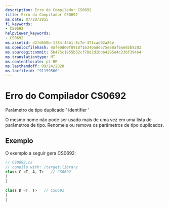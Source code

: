 ```yaml
---
description: Erro do Compilador CS0692
title: Erro do Compilador CS0692
ms.date: 07/20/2015
f1_keywords:
- CS0692
helpviewer_keywords:
- CS0692
ms.assetid: d2fd650b-1f84-44b1-8c7e-471cad92a85e
ms.openlocfilehash: 4afe0d00f0918f16340ade575e88af6ae85b9283
ms.sourcegitcommit: 5b475c1855b32cf78d2d1bbb4295e4c236f39464
ms.translationtype: MT
ms.contentlocale: pt-BR
ms.lasthandoff: 09/24/2020
ms.locfileid: "91159560"
---
```

# <a name="compiler-error-cs0692"></a>Erro do Compilador CS0692

Parâmetro de tipo duplicado ' identifier '  
  
 O mesmo nome não pode ser usado mais de uma vez em uma lista de parâmetros de tipo. Renomeie ou remova os parâmetros de tipo duplicados.  
  
## <a name="example"></a>Exemplo  

 O exemplo a seguir gera CS0692:  
  
```csharp  
// CS0692.cs  
// compile with: /target:library  
class C <T, A, T>   // CS0692  
{  
}  
  
class D <T, T>   // CS0692  
{  
}  
```
